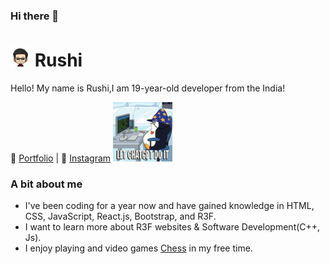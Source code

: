 ### Hi there 👋

# <img src="avtar-without-bg.png" height="32"> Rushi

Hello! My name is Rushi,I am 19-year-old developer from the India!

📑 [Portfolio](https://) | 📸 [Instagram](https://www.instagram.com/rushi.panchal.2004/)                                                              <img src="future-internet.gif" height="95">

### A bit about me
- I've been coding for a year now and have gained knowledge in HTML, CSS, JavaScript, React.js, Bootstrap, and R3F.
- I want to learn more about R3F websites & Software Development(C++, Js).
- I enjoy playing and video games [Chess](https://www.chess.com/member/panchalrushi) in my free time.


